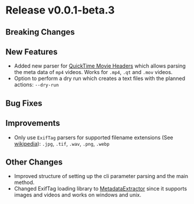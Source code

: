# Release v0.0.1-beta.3

## Breaking Changes

## New Features

- Added new parser for [QuickTime Movie Headers](https://developer.apple.com/documentation/quicktime-file-format/movie_header_atom) which allows parsing the meta data of ``mp4`` videos. Works for ``.mp4``, ``.qt`` and ``.mov`` videos.
- Option to perform a dry run which creates a text files with the planned actions: ``--dry-run``

## Bug Fixes


## Improvements

- Only use ``ExifTag`` parsers for supported filename extensions (See [wikipedia](https://en.wikipedia.org/wiki/Exif)): ``.jpg``, ``.tif``, ``.wav``, ``.png``, ``.webp``

## Other Changes

- Improved structure of setting up the cli parameter parsing and the main method.
- Changed ExifTag loading library to [MetadataExtractor](https://github.com/drewnoakes/metadata-extractor-dotnet/tree/main) since it supports images and videos and works on windows and unix.
